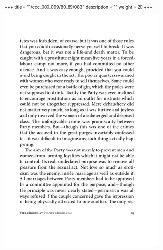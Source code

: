 +++
title = "1/ccc_000_099/80_89/083"
description = ""
weight = 20
+++

<img class="center-fit-jpg" src="/jpg_/out_jpg_1984__083.jpg" ></img>

